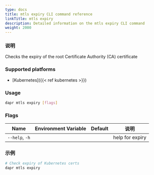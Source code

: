 ```yaml
---
type: docs
title: mtls expiry CLI command reference
linkTitle: mtls expiry
description: Detailed information on the mtls expiry CLI command
weight: 2000
---
```


### 说明

Checks the expiry of the root Certificate Authority (CA) certificate

### Supported platforms

- [Kubernetes]({{< ref kubernetes >}})

### Usage

```bash
dapr mtls expiry [flags]
```

### Flags

| Name           | Environment Variable | Default | 说明              |
| -------------- | -------------------- | ------- | --------------- |
| `--help`, `-h` |                      |         | help for expiry |

### 示例

```bash
# Check expiry of Kubernetes certs
dapr mtls expiry
```
